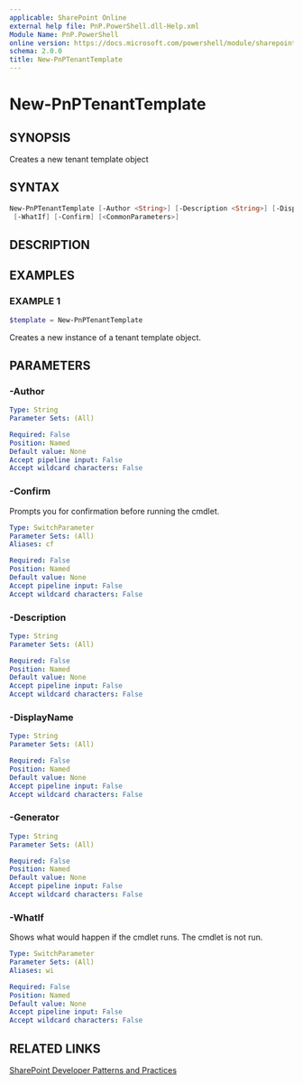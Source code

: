 ```yaml
---
applicable: SharePoint Online
external help file: PnP.PowerShell.dll-Help.xml
Module Name: PnP.PowerShell
online version: https://docs.microsoft.com/powershell/module/sharepoint-pnp/new-pnptenanttemplate
schema: 2.0.0
title: New-PnPTenantTemplate
---
```


# New-PnPTenantTemplate

## SYNOPSIS
Creates a new tenant template object

## SYNTAX

```powershell
New-PnPTenantTemplate [-Author <String>] [-Description <String>] [-DisplayName <String>] [-Generator <String>]
 [-WhatIf] [-Confirm] [<CommonParameters>]
```

## DESCRIPTION

## EXAMPLES

### EXAMPLE 1
```powershell
$template = New-PnPTenantTemplate
```

Creates a new instance of a tenant template object.

## PARAMETERS

### -Author

```yaml
Type: String
Parameter Sets: (All)

Required: False
Position: Named
Default value: None
Accept pipeline input: False
Accept wildcard characters: False
```

### -Confirm
Prompts you for confirmation before running the cmdlet.

```yaml
Type: SwitchParameter
Parameter Sets: (All)
Aliases: cf

Required: False
Position: Named
Default value: None
Accept pipeline input: False
Accept wildcard characters: False
```

### -Description

```yaml
Type: String
Parameter Sets: (All)

Required: False
Position: Named
Default value: None
Accept pipeline input: False
Accept wildcard characters: False
```

### -DisplayName

```yaml
Type: String
Parameter Sets: (All)

Required: False
Position: Named
Default value: None
Accept pipeline input: False
Accept wildcard characters: False
```

### -Generator

```yaml
Type: String
Parameter Sets: (All)

Required: False
Position: Named
Default value: None
Accept pipeline input: False
Accept wildcard characters: False
```

### -WhatIf
Shows what would happen if the cmdlet runs. The cmdlet is not run.

```yaml
Type: SwitchParameter
Parameter Sets: (All)
Aliases: wi

Required: False
Position: Named
Default value: None
Accept pipeline input: False
Accept wildcard characters: False
```

## RELATED LINKS

[SharePoint Developer Patterns and Practices](https://aka.ms/sppnp)